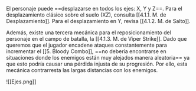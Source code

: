 
El personaje puede ==desplazarse en todos los ejes: X, Y y Z==. Para el desplazamiento clásico sobre el suelo (XZ), consulta [[4.1.1. M. de Desplazamiento]]. Para el desplazamiento en Y, revisa [[4.1.2. M. de Salto]].

Además, existe una tercera mecánica para el reposicionamiento del personaje en el campo de batalla, la [[4.1.3. M. de Viper Strike]]. Dado que queremos que el jugador encadene ataques constantemente para incrementar el [[5. Bloody Combo]], ==no debería encontrarse en situaciones donde los enemigos están muy alejados manera aleatoria== ya que esto podría causar una pérdida injusta de su progresión. Por ello, esta mecánica contrarresta las largas distancias con los enemigos.

![[Ejes.png]]
